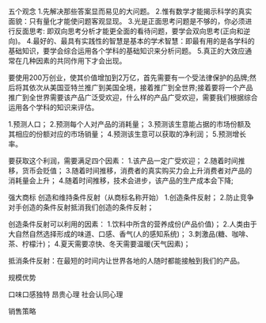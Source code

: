 # 
五个观念
1.先解决那些答案显而易见的大问题。
2.惟有数学才能揭示科学的真实面貌：只有量化才能使问题客观显现。
3.光是正面思考问题是不够的，你必须进行反面思考: 即双向思考分析才能更全面的看待问题，要学会双向思考(正向和逆向)。
4.最好的、最具有实践性的智慧是基本的学术智慧：即最有用的是各学科的基础知识，要学会综合运用各个学科的基础知识来分析问题。
5.真正的大效应通常在几种因素的共同作用下才会出现。

要使用200万创业，使其价值增加到2万亿，首先需要有一个受法律保护的品牌;然后将其依次从美国亚特兰推广到美国全境，接着推广到全世界;接着要将一个产品推广到全世界需要该产品广泛受欢迎，什么样的产品广受欢迎，需要我们根据综合运用各个学科的知识来评估。

1.预测人口；
2.预测每个人对产品的消耗量；
3.预测该生意能占据的市场份额及其相应的份额对应的市场销量；
4.预测该生意可以获取的净利润；
5.预测增长率。

要获取这个利润，需要满足四个因素：
1.该产品一定广受欢迎；
2.随着时间推移，货币会贬值；
3.随着时间推移，消费者的真实购买力会上升消费者对产品的消耗量会上升；
4.随着时间推移，技术会进步，该产品的生产成本会下降;

强大商标
创造和维持条件反射（从商标名称开始）
1.创造条件反射；
2.防止竞争对手创造的条件反射抵消我们创造的条件反射；

创造条件反射可以利用的因素：
1.饮料中所含的营养成份(产品价值)；
2.人类由于大自然自然选择形成的味道、口感、香气(人的感知系统)；
3.刺激品(糖、咖啡、茶、柠檬汁)；
4.夏天需要凉快、冬天需要温暖(天气因素)；

抵消条件反射：在最短的时间内让世界各地的人随时都能接触到我们的产品。

规模优势

口味口感独特
昂贵心理
社会认同心理

销售策略






